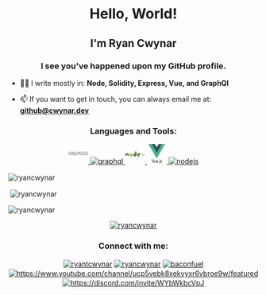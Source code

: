 <h1 align="center">Hello, World!</h1>
<h2 align="center">I'm Ryan Cwynar</h2>
<h3 align="center">I see you've happened upon my GitHub profile.</h3>


- 👨‍💻 I write mostly in: **Node, Solidity, Express, Vue, and GraphQl**

- 📫 If you want to get in touch, you can always email me at:  **github@cwynar.dev**


<h3 align="center">Languages and Tools:</h3>
<p align="center"> <a href="https://expressjs.com" target="_blank" rel="noreferrer"> <img src="https://raw.githubusercontent.com/devicons/devicon/master/icons/express/express-original-wordmark.svg" alt="express" width="40" height="40"/> </a> <a href="https://graphql.org" target="_blank" rel="noreferrer"> <img src="https://www.vectorlogo.zone/logos/graphql/graphql-icon.svg" alt="graphql" width="40" height="40"/> </a> <a href="https://nodejs.org" target="_blank" rel="noreferrer"> <img src="https://raw.githubusercontent.com/devicons/devicon/master/icons/nodejs/nodejs-original-wordmark.svg" alt="nodejs" width="40" height="40"/> </a> <a href="https://vuejs.org/" target="_blank" rel="noreferrer"> <img src="https://raw.githubusercontent.com/devicons/devicon/master/icons/vuejs/vuejs-original-wordmark.svg" alt="vuejs" width="40" height="40"/> </a> 
<a href="https://cdnlogo.com/logo/solidity_63893.html"><img src="https://cdn.cdnlogo.com/logos/s/73/solidity.svg" alt="nodejs" width="40" height="40"/></a>
</p>


<p><img align="center" src="https://github-readme-stats.vercel.app/api/top-langs?username=ryancwynar&show_icons=true&locale=en&layout=compact" alt="ryancwynar" /></p>

<p>&nbsp;<img align="center" src="https://github-readme-stats.vercel.app/api?username=ryancwynar&show_icons=true&locale=en" alt="ryancwynar" /></p>

<p><img align="center" src="https://github-readme-streak-stats.herokuapp.com/?user=ryancwynar&" alt="ryancwynar" /></p>

<p align="center"> <a href="https://github.com/ryo-ma/github-profile-trophy"><img src="https://github-profile-trophy.vercel.app/?username=ryancwynar" alt="ryancwynar" /></a> </p>

<h3 align="center">Connect with me:</h3>
<p align="center">
<a href="https://twitter.com/ryantcwynar" target="blank"><img align="center" src="https://raw.githubusercontent.com/rahuldkjain/github-profile-readme-generator/master/src/images/icons/Social/twitter.svg" alt="ryantcwynar" height="30" width="40" /></a>
<a href="https://linkedin.com/in/ryancwynar" target="blank"><img align="center" src="https://raw.githubusercontent.com/rahuldkjain/github-profile-readme-generator/master/src/images/icons/Social/linked-in-alt.svg" alt="ryancwynar" height="30" width="40" /></a>
<a href="https://instagram.com/baconfuel" target="blank"><img align="center" src="https://raw.githubusercontent.com/rahuldkjain/github-profile-readme-generator/master/src/images/icons/Social/instagram.svg" alt="baconfuel" height="30" width="40" /></a>
<a href="https://www.youtube.com/c/https://www.youtube.com/channel/ucp5vebk8xekvyxr6vbroe9w/featured" target="blank"><img align="center" src="https://raw.githubusercontent.com/rahuldkjain/github-profile-readme-generator/master/src/images/icons/Social/youtube.svg" alt="https://www.youtube.com/channel/ucp5vebk8xekvyxr6vbroe9w/featured" height="30" width="40" /></a>
<a href="https://discord.gg/https://discord.com/invite/WYbWkbcVpJ" target="blank"><img align="center" src="https://raw.githubusercontent.com/rahuldkjain/github-profile-readme-generator/master/src/images/icons/Social/discord.svg" alt="https://discord.com/invite/WYbWkbcVpJ" height="30" width="40" /></a>
</p>
